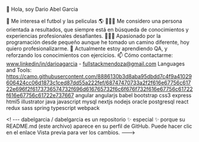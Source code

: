 👋 Hola, soy Dario Abel Garcia

👀 Me interesa el futbol y las peliculas
🌎 🙋🏻‍♂️ Me considero una persona orientada a resultados, que siempre está en búsqueda de conocimientos y experiencias profesionales desafiantes.
👨🏻‍💻 Apasionado por la programación desde pequeño aunque he tomado un camino diferente, hoy quiero profesionalizarme.
🌱 Actualmente estoy aprendiendo QA, y reforzando los conocimientos con ejercicios.
📫 Cómo contactarme: www.linkedin/in/darioagarcia - fullstackmendoza@gmail.com
Languages and Tools:
https://camo.githubusercontent.com/8886130b3d8aba95dbdd7c4f9a41029606424cc06d1873c1ced87dd55a222fef/68747470733a2f2f616e67756c61722e696f2f6173736574732f696d616765732f6c6f676f732f616e67756c61722f616e67756c61722e737667
angular angularjs babel bootstrap css3 express html5 illustrator java javascript mysql nextjs nodejs oracle postgresql react redux sass spring typescript webpack

<! --- dabelgarcia / dabelgarcia es un repositorio ✨ especial ✨ porque su README.md (este archivo) aparece en su perfil de GitHub. Puede hacer clic en el enlace Vista previa para ver los cambios. --->

